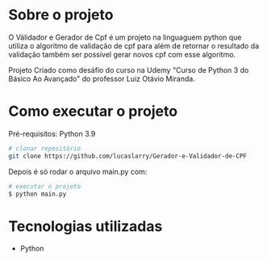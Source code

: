 # Sobre o projeto

O Válidador e Gerador de Cpf é um projeto na linguaguem python que utiliza o algoritmo de validação de cpf para além de retornar o resultado da validação também ser possivel gerar novos cpf com esse algoritmo. 

Projeto Criado como desáfio do curso na Udemy "Curso de Python 3 do Básico Ao Avançado" do professor Luiz Otávio Miranda.



# Como executar o projeto

Pré-requisitos: Python 3.9
```bash
# clonar repositório
git clone https://github.com/lucaslarry/Gerador-e-Validador-de-CPF
```
Depois é só rodar o arquivo main.py com:
```bash
# executar o projeto
$ python main.py
```
# Tecnologias utilizadas
- Python

